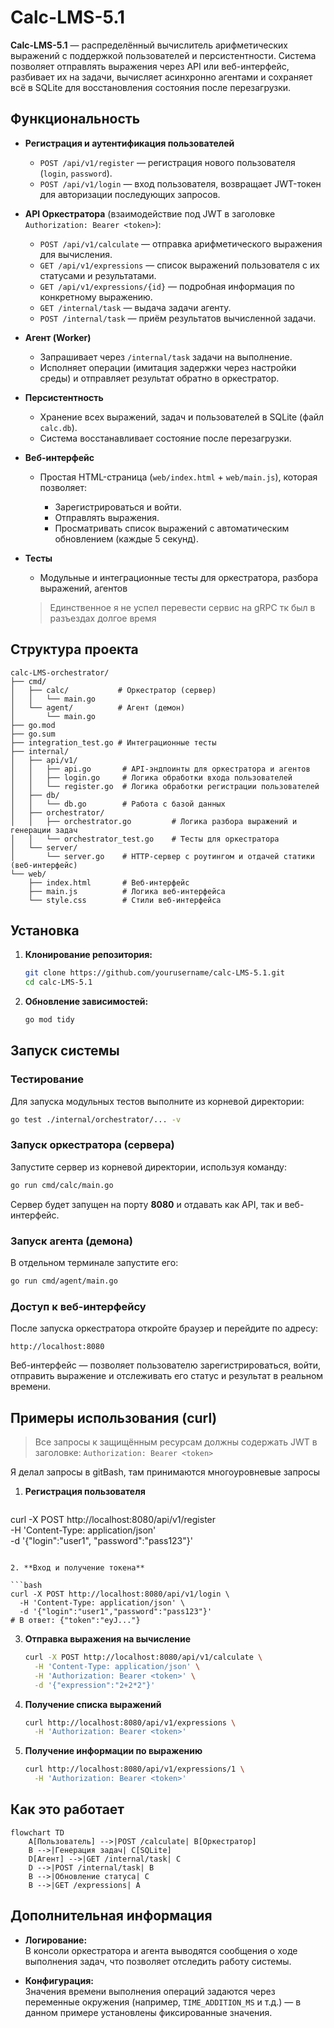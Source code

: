 # Calc-LMS-5.1

**Calc-LMS-5.1** — распределённый вычислитель арифметических выражений с поддержкой пользователей и персистентности. Система позволяет отправлять выражения через API или веб-интерфейс, разбивает их на задачи, вычисляет асинхронно агентами и сохраняет всё в SQLite для восстановления состояния после перезагрузки.

## Функциональность

* **Регистрация и аутентификация пользователей**

  * `POST /api/v1/register` — регистрация нового пользователя (`login`, `password`).
  * `POST /api/v1/login` — вход пользователя, возвращает JWT-токен для авторизации последующих запросов.

* **API Оркестратора** (взаимодействие под JWT в заголовке `Authorization: Bearer <token>`):

  * `POST /api/v1/calculate` — отправка арифметического выражения для вычисления.
  * `GET /api/v1/expressions` — список выражений пользователя с их статусами и результатами.
  * `GET /api/v1/expressions/{id}` — подробная информация по конкретному выражению.
  * `GET /internal/task` — выдача задачи агенту.
  * `POST /internal/task` — приём результатов вычисленной задачи.

* **Агент (Worker)**

  * Запрашивает через `/internal/task` задачи на выполнение.
  * Исполняет операции (имитация задержки через настройки среды) и отправляет результат обратно в оркестратор.

* **Персистентность**

  * Хранение всех выражений, задач и пользователей в SQLite (файл `calc.db`).
  * Система восстанавливает состояние после перезагрузки.

* **Веб-интерфейс**

  * Простая HTML-страница (`web/index.html` + `web/main.js`), которая позволяет:

    * Зарегистрироваться и войти.
    * Отправлять выражения.
    * Просматривать список выражений с автоматическим обновлением (каждые 5 секунд).

* **Тесты**

  * Модульные и интеграционные тесты для оркестратора, разбора выражений, агентов

 
  > Единственное я не успел перевести сервис на gRPC тк был в разъездах долгое время

## Структура проекта

```
calc-LMS-orchestrator/
├── cmd/
│   ├── calc/           # Оркестратор (сервер)
│   │   └── main.go
│   └── agent/          # Агент (демон)
│       └── main.go
├── go.mod
├── go.sum
├── integration_test.go # Интеграционные тесты
├── internal/
│   ├── api/v1/
│   │   ├── api.go       # API-эндпоинты для оркестратора и агентов
│   │   ├── login.go     # Логика обработки входа пользователей
│   │   └── register.go  # Логика обработки регистрации пользователей
│   ├── db/
│   │   └── db.go        # Работа с базой данных
│   ├── orchestrator/
│   │   ├── orchestrator.go         # Логика разбора выражений и генерации задач
│   │   └── orchestrator_test.go    # Тесты для оркестратора
│   └── server/
│       └── server.go    # HTTP-сервер с роутингом и отдачей статики (веб-интерфейс)
└── web/
    ├── index.html       # Веб-интерфейс
    ├── main.js          # Логика веб-интерфейса
    └── style.css        # Стили веб-интерфейса
```

## Установка

1. **Клонирование репозитория:**

   ```bash
   git clone https://github.com/yourusername/calc-LMS-5.1.git
   cd calc-LMS-5.1
   ```

2. **Обновление зависимостей:**

   ```bash
   go mod tidy
   ```

## Запуск системы

### Тестирование

Для запуска модульных тестов выполните из корневой директории:

```bash
go test ./internal/orchestrator/... -v
```

### Запуск оркестратора (сервера)

Запустите сервер из корневой директории, используя команду:

```bash
go run cmd/calc/main.go
```

Сервер будет запущен на порту **8080** и отдавать как API, так и веб-интерфейс.

### Запуск агента (демона)

В отдельном терминале запустите его:

```bash
go run cmd/agent/main.go
```

### Доступ к веб-интерфейсу

После запуска оркестратора откройте браузер и перейдите по адресу:

```
http://localhost:8080
```

Веб-интерфейс — позволяет пользователю зарегистрироваться, войти, отправить выражение и отслеживать его статус и результат в реальном времени.

## Примеры использования (curl)

> Все запросы к защищённым ресурсам должны содержать JWT в заголовке:
> `Authorization: Bearer <token>`

Я делал запросы в gitBash, там принимаются многоуровневые запросы

1. **Регистрация пользователя**

   ```bash
  curl -X POST http://localhost:8080/api/v1/register \
  -H 'Content-Type: application/json' \
  -d '{"login":"user1", "password":"pass123"}'
   ```

2. **Вход и получение токена**

   ```bash
   curl -X POST http://localhost:8080/api/v1/login \
     -H 'Content-Type: application/json' \
     -d '{"login":"user1","password":"pass123"}'
   # В ответ: {"token":"eyJ..."}
   ```

3. **Отправка выражения на вычисление**

   ```bash
   curl -X POST http://localhost:8080/api/v1/calculate \
     -H 'Content-Type: application/json' \
     -H 'Authorization: Bearer <token>' \
     -d '{"expression":"2+2*2"}'
   ```

4. **Получение списка выражений**

   ```bash
   curl http://localhost:8080/api/v1/expressions \
     -H 'Authorization: Bearer <token>'
   ```

5. **Получение информации по выражению**

   ```bash
   curl http://localhost:8080/api/v1/expressions/1 \
     -H 'Authorization: Bearer <token>'
   ```

## Как это работает

```mermaid
flowchart TD
    A[Пользователь] -->|POST /calculate| B[Оркестратор]
    B -->|Генерация задач| C[SQLite]
    D[Агент] -->|GET /internal/task| C
    D -->|POST /internal/task| B
    B -->|Обновление статуса| C
    B -->|GET /expressions| A
```

## Дополнительная информация

- **Логирование:**  
  В консоли оркестратора и агента выводятся сообщения о ходе выполнения задач, что позволяет отследить работу системы. 

- **Конфигурация:**  
  Значения времени выполнения операций задаются через переменные окружения (например, `TIME_ADDITION_MS` и т.д.) — в данном примере установлены фиксированные значения.

